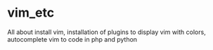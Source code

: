 # vim_etc
All about install vim, installation of plugins to display vim with colors, autocomplete vim to code in php and python 

